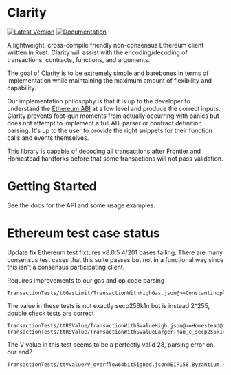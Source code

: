 # Clarity

[![Latest Version](https://img.shields.io/crates/v/clarity.svg)](https://crates.io/crates/clarity)
[![Documentation](https://docs.rs/clarity/badge.svg)](https://docs.rs/clarity)

A lightweight, cross-compile friendly non-consensus Ethereum client written in Rust. Clarity will assist with the encoding/decoding of transactions, contracts, functions, and arguments.

The goal of Clarity is to be extremely simple and barebones in terms of implementation while maintaining the maximum amount of flexibility and capability.

Our implementation philosophy is that it is up to the developer to understand the [Ethereum ABI](https://docs.soliditylang.org/en/develop/abi-spec.html) at a low level and produce the correct inputs. Clarity prevents foot-gun moments from actually occurring with panics but does not attempt to implement a full ABI parser or contract definition parsing. It's up to the user to provide the right snippets for their function calls and events themselves.

This library is capable of decoding all transactions after Frontier and Homestead hardforks before that some transactions will not pass validation.

# Getting Started

See the docs for the API and some usage examples.

# Ethereum test case status

Update fix Ethereum test fixtures v8.0.5 4/201 cases failing. There are many consensus test cases that this suite passes but not in a functional way since this isn't a consensus participating client.

Requires improvements to our gas and op code parsing

    TransactionTests/ttGasLimit/TransactionWithHighGas.json@>=Constantinople,EIP158,Byzantium,EIP150,Homestead@invalid

The value in these tests is not exactly secp256k1n but is instead 2^255, double check tests are correct

    TransactionTests/ttRSValue/TransactionWithSvalueHigh.json@>=Homestead@invalid
    TransactionTests/ttRSValue/TransactionWithSvalueLargerThan_c_secp256k1n_x05.json@>=Homestead@invalid

The V value in this test seems to be a perfectly valid 28, parsing error on our end?

    TransactionTests/ttVValue/V_overflow64bitSigned.json@EIP158,Byzantium,Homestead,EIP150,>=Constantinople@invalid
